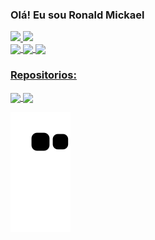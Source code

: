 ### Olá! Eu sou Ronald Mickael

<div>
  <a href="https://github.com/Ronald238">
  <img height="180em" src="https://github-readme-stats.vercel.app/api?username=Ronald238&count_private=true&show_icons=true&theme=transparent&card_width=450#gh-dark-mode-only)"/>
  <img height="180em" src="https://github-readme-stats.vercel.app/api/top-langs/?username=ronald238&count_private=true&show_icons=true&theme=transparent&card_width=345"/>
<div>

<div>
  <img align="center" height="45" weight="55" img src="https://cdn.jsdelivr.net/gh/devicons/devicon/icons/vscode/vscode-original.svg" />
  <img align="center" height="45" weight="55" img src="https://cdn.jsdelivr.net/gh/devicons/devicon/icons/python/python-original.svg" />
  <img align="center" height="45" weight="55" img src="https://cdn.jsdelivr.net/gh/devicons/devicon/icons/arduino/arduino-original.svg" />
</div>
          
### Repositorios:

<a href="https://github.com/Ronald238">
  <img align="center" src="https://github-readme-stats.vercel.app/api/pin/?username=ronald238&repo=TucuJuris_Crawler&count_private=true&show_icons=true&theme=midnight-purple"/>
</a>
<a href="https://github.com/Ronald238">
  <img align="center" src="https://github-readme-stats.vercel.app/api/pin/?username=ronald238&repo=Ronald238&count_private=true&show_icons=true&theme=midnight-purple"/>
</a>

![snake gif](https://github.com/Ronald238/Ronald238/blob/output/github-contribution-grid-snake.svg)
